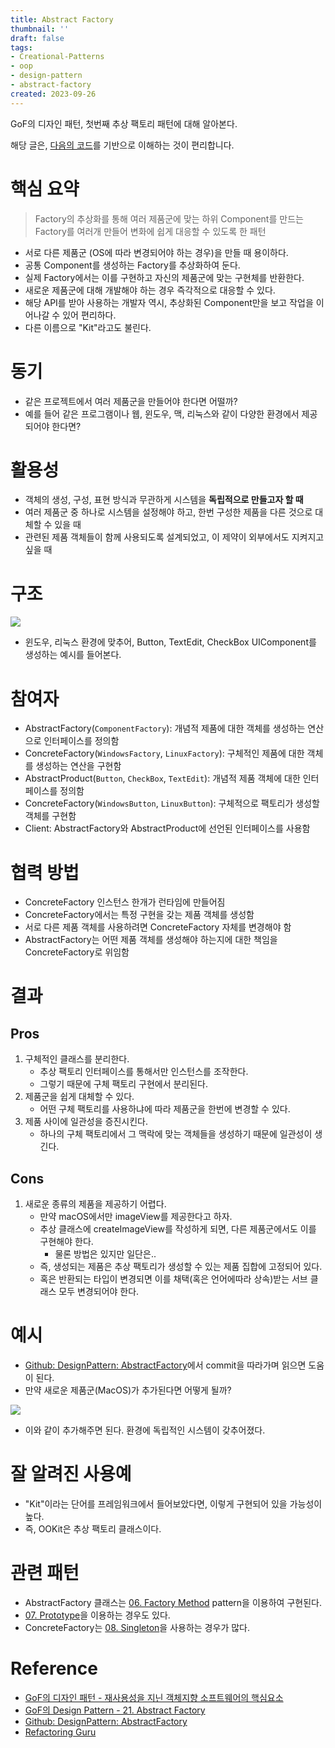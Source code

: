 ```yaml
---
title: Abstract Factory
thumbnail: ''
draft: false
tags:
- Creational-Patterns
- oop
- design-pattern
- abstract-factory
created: 2023-09-26
---
```


GoF의 디자인 패턴, 첫번째 추상 팩토리 패턴에 대해 알아본다.

해당 글은, [다음의 코드](https://github.com/wansook0316/DesignPattern-01-AbstractFactory/tree/main)를 기반으로 이해하는 것이 편리합니다.

# 핵심 요약

 > 
 > Factory의 추상화를 통해 여러 제품군에 맞는 하위 Component를 만드는 Factory를 여러개 만들어 변화에 쉽게 대응할 수 있도록 한 패턴

* 서로 다른 제품군 (OS에 따라 변경되어야 하는 경우)을 만들 때 용이하다.
* 공통 Component를 생성하는 Factory를 추상화하여 둔다.
* 실제 Factory에서는 이를 구현하고 자신의 제품군에 맞는 구현체를 반환한다.
* 새로운 제품군에 대해 개발해야 하는 경우 즉각적으로 대응할 수 있다.
* 해당 API를 받아 사용하는 개발자 역시, 추상화된 Component만을 보고 작업을 이어나갈 수 있어 편리하다.
* 다른 이름으로 "Kit"라고도 불린다.

# 동기

* 같은 프로젝트에서 여러 제품군을 만들어야 한다면 어떨까?
* 예를 들어 같은 프로그램이나 웹, 윈도우, 맥, 리눅스와 같이 다양한 환경에서 제공되어야 한다면?

# 활용성

* 객체의 생성, 구성, 표현 방식과 무관하게 시스템을 **독립적으로 만들고자 할 때**
* 여러 제품군 중 하나로 시스템을 설정해야 하고, 한번 구성한 제품을 다른 것으로 대체할 수 있을 때
* 관련된 제품 객체들이 함께 사용되도록 설계되었고, 이 제약이 외부에서도 지켜지고 싶을 때

# 구조

![](DesignPattern_03_AbstractFactory_0.jpg)

* 윈도우, 리눅스 환경에 맞추어, Button, TextEdit, CheckBox UIComponent를 생성하는 예시를 들어본다.

# 참여자

* AbstractFactory(`ComponentFactory`): 개념적 제품에 대한 객체를 생성하는 연산으로 인터페이스를 정의함
* ConcreteFactory(`WindowsFactory`, `LinuxFactory`): 구체적인 제품에 대한 객체를 생성하는 연산을 구현함
* AbstractProduct(`Button`, `CheckBox`, `TextEdit`): 개념적 제품 객체에 대한 인터페이스를 정의함
* ConcreteFactory(`WindowsButton`, `LinuxButton`): 구체적으로 팩토리가 생성할 객체를 구현함
* Client: AbstractFactory와 AbstractProduct에 선언된 인터페이스를 사용함

# 협력 방법

* ConcreteFactory 인스턴스 한개가 런타임에 만들어짐
* ConcreteFactory에서는 특정 구현을 갖는 제품 객체를 생성함
* 서로 다른 제품 객체를 사용하려면 ConcreteFactory 자체를 변경해야 함
* AbstractFactory는 어떤 제품 객체를 생성해야 하는지에 대한 책임을 ConcreteFactory로 위임함

# 결과

## Pros

1. 구체적인 클래스를 분리한다.
   * 추상 팩토리 인터페이스를 통해서만 인스턴스를 조작한다.
   * 그렇기 때문에 구체 팩토리 구현에서 분리된다.
1. 제품군을 쉽게 대체할 수 있다.
   * 어떤 구체 팩토리를 사용하냐에 따라 제품군을 한번에 변경할 수 있다.
1. 제품 사이에 일관성을 증진시킨다.
   * 하나의 구체 팩토리에서 그 맥락에 맞는 객체들을 생성하기 때문에 일관성이 생긴다.

## Cons

1. 새로운 종류의 제품을 제공하기 어렵다.
   * 만약 macOS에서만 imageView를 제공한다고 하자.
   * 추상 클래스에 createImageView를 작성하게 되면, 다른 제품군에서도 이를 구현해야 한다.
     * 물론 방법은 있지만 일단은..
   * 즉, 생성되는 제품은 추상 팩토리가 생성할 수 있는 제품 집합에 고정되어 있다.
   * 혹은 반환되는 타입이 변경되면 이를 채택(혹은 언어에따라 상속)받는 서브 클래스 모두 변경되어야 한다.

# 예시

* [Github: DesignPattern: AbstractFactory](https://github.com/wansook0316/DesignPattern-01-AbstractFactory/tree/main)에서 commit을 따라가며 읽으면 도움이 된다.
* 만약 새로운 제품군(MacOS)가 추가된다면 어떻게 될까?

![](DesignPattern_03_AbstractFactory_1.jpg)

* 이와 같이 추가해주면 된다. 환경에 독립적인 시스템이 갖추어졌다.

# 잘 알려진 사용예

* "Kit"이라는 단어를 프레임워크에서 들어보았다면, 이렇게 구현되어 있을 가능성이 높다.
* 즉, OOKit은 추상 팩토리 클래스이다.

# 관련 패턴

* AbstractFactory 클래스는 [06. Factory Method](06.%20Factory%20Method.md) pattern을 이용하여 구현된다.
* [07. Prototype](07.%20Prototype.md)을 이용하는 경우도 있다.
* ConcreteFactory는 [08. Singleton](Development/Design%20Patterns/08.%20Singleton.md)을 사용하는 경우가 많다.

# Reference

* [GoF의 디자인 패턴 - 재사용성을 지닌 객체지향 소프트웨어의 핵심요소](http://www.yes24.com/Product/Goods/17525598)
* [GoF의 Design Pattern - 21. Abstract Factory](https://www.youtube.com/watch?v=pmKHiAIwhag&t=79)
* [Github: DesignPattern: AbstractFactory](https://github.com/wansook0316/DesignPattern-01-AbstractFactory/tree/main)
* [Refactoring Guru](https://refactoring.guru/design-patterns)
